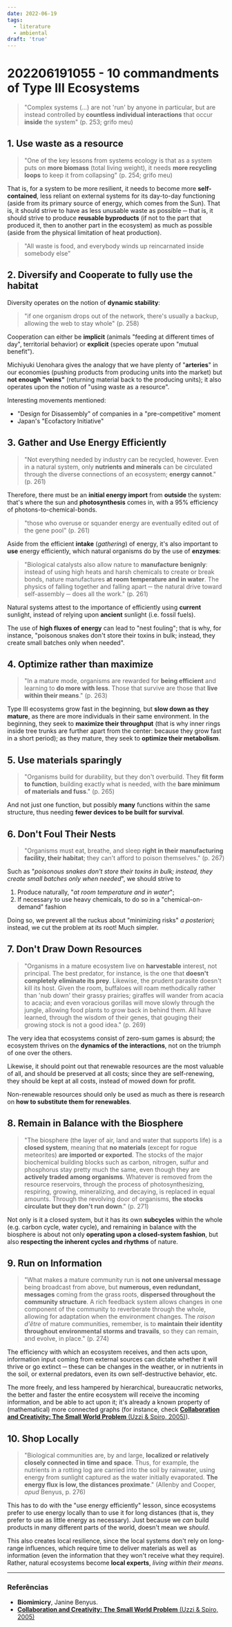```yaml
---
date: 2022-06-19
tags:
  - literature
  - ambiental
draft: 'true'
---
```

# 202206191055 - 10 commandments of Type III Ecosystems
> "Complex systems (...) are not 'run' by anyone in particular, but are instead controlled by **countless individual interactions** that occur **inside** the system" (p. 253; grifo meu)

## 1. Use waste as a resource
> "One of the key lessons from systems ecology is that as a system puts on **more biomass** (total living weight), it needs **more recycling loops** to keep it from collapsing" (p. 254; grifo meu)

That is, for a system to be more resilient, it needs to become more **self-contained**, less reliant on external systems for its day-to-day functioning (aside from its primary source of energy, which comes from the Sun). That is, it should strive to have as less unusable waste as possible ─ that is, it should strive to produce **reusable byproducts** (if not to the part that produced it, then to another part in the ecosystem) as much as possible (aside from the physical limitation of heat production).

> "All waste is food, and everybody winds up reincarnated inside somebody else"


## 2. Diversify and Cooperate to fully use the habitat
Diversity operates on the notion of **dynamic stability**:
> "if one organism drops out of the network, there's usually a backup, allowing the web to stay whole" (p. 258)

Cooperation can either be **implicit** (animals "feeding at different times of day", territorial behavior) or **explicit** (species operate upon "mutual benefit").

Michiyuki Uenohara gives the analogy that we have plenty of "**arteries**" in our economies (pushing products from producing units into the market) but **not enough "veins"** (returning material back to the producing units); it also operates upon the notion of "using waste as a resource".

Interesting movements mentioned:
* "Design for Disassembly" of companies in a "pre-competitive" moment
* Japan's "Ecofactory Initiative"


## 3. Gather and Use Energy Efficiently
> "Not everything needed by industry can be recycled, however.
> Even in a natural system, only **nutrients and minerals** can be circulated through the diverse connections of an ecosystem; **energy cannot**." (p. 261)

Therefore, there must be an **initial energy import** from **outside** the system: that's where the sun and **photosynthesis** comes in, with a 95% efficiency of photons-to-chemical-bonds.

> "those who overuse or squander energy are eventually edited out of the gene pool" (p. 261)

Aside from the efficient **intake** (*gathering*) of energy, it's also important to **use** energy efficiently, which natural organisms do by the use of **enzymes**:
> "Biological catalysts also allow nature to **manufacture benignly**: instead of using high heats and harsh chemicals to create or break bonds, nature manufactures **at room temperature and in water**.
> The physics of falling together and falling apart ─ the natural drive toward self-assembly ─ does all the work." (p. 261)

Natural systems attest to the importance of efficiently using **current** sunlight, instead of relying upon **ancient** sunlight (i.e. fossil fuels). 

The use of **high fluxes of energy** can lead to "nest fouling"; that is why, for instance, "poisonous snakes don't store their toxins in bulk; instead, they create small batches only when needed".

## 4. Optimize rather than maximize
> "In a mature mode, organisms are rewarded for **being efficient** and learning to **do more with less**.
> Those that survive are those that **live within their means**." (p. 263)

Type III ecosystems grow fast in the beginning, but **slow down as they mature**, as there are more individuals in their same environment. In the beginning, they seek to **maximize their throughput** (that is why inner rings inside tree trunks are further apart from the center: because they grow fast in a short period); as they mature, they seek to **optimize their metabolism**.

## 5. Use materials sparingly
> "Organisms build for durability, but they don't overbuild.
> They **fit form to function**, building exactly what is needed, with the **bare minimum of materials and fuss**." (p. 265)

And not just one function, but possibly **many** functions within the same structure, thus needing **fewer devices to be built for survival**.

## 6. Don't Foul Their Nests
> "Organisms must eat, breathe, and sleep **right in their manufacturing facility, their habitat**; they can't afford to poison themselves." (p. 267)

Such as "*poisonous snakes don't store their toxins in bulk; instead, they create small batches only when needed*", we should strive to
1. Produce naturally, "*at room temperature and in water*";
2. If necessary to use heavy chemicals, to do so in a "chemical-on-demand" fashion

Doing so, we prevent all the ruckus about "minimizing risks" *a posteriori*; instead, we cut the problem at its root! Much simpler.

## 7. Don't Draw Down Resources
> "Organisms in a mature ecosystem live on **harvestable** interest, not principal. 
> The best predator, for instance, is the one that **doesn't completely eliminate its prey**.
> Likewise, the prudent parasite doesn't kill its host.
> Given the room, buffaloes will roam methodically rather than 'nub down' their grassy prairies;
> giraffes will wander from acacia to acacia;
> and even voracious gorillas will move slowly through the jungle, allowing food plants to grow back in behind them.
> All have learned, through the wisdom of their genes, that gouging their growing stock is not a good idea." (p. 269)

The very idea that ecosystems consist of zero-sum games is absurd; the ecosystem thrives on the **dynamics of the interactions**, not on the triumph of one over the others. 

Likewise, it should point out that renewable resources are the most valuable of all, and should be preserved at all costs; since they are self-renewing, they should be kept at all costs, instead of mowed down for profit. 

Non-renewable resources should only be used as much as there is research on **how to substitute them for renewables**.

## 8. Remain in Balance with the Biosphere
> "The biosphere (the layer of air, land and water that supports life) is a **closed system**, meaning that **no materials** (except for rogue meteorites) **are imported or exported**. The stocks of the major biochemical building blocks such as carbon, nitrogen, sulfur and phosphorus stay pretty much the same, even though they are **actively traded among organisms**.
> Whatever is removed from the resource reservoirs, through the process of photosynthesizing, respiring, growing, mineralizing, and decaying, is replaced in equal amounts.
> Through the revolving door of organisms, **the stocks circulate but they don't run down**." (p. 271)

Not only is it a closed system, but it has its own **subcycles** within the whole (e.g. carbon cycle, water cycle), and remaining in balance with the biosphere is about not only **operating upon a closed-system fashion**, but also **respecting the inherent cycles and rhythms** of nature.

## 9. Run on Information
> "What makes a mature community run is **not one universal message** being broadcast from above, but **numerous, even redundant, messages** coming from the grass roots, **dispersed throughout the community structure**.
> A rich feedback system allows changes in one component of the community to reverberate through the whole, allowing for adaptation when the environment changes.
> The *raison d'être* of mature communities, remember, is to **maintain their identity throughout environmental storms and travails**, so they can remain, and evolve, in place." (p. 274)

The efficiency with which an ecosystem receives, and then acts upon, information input coming from external sources can dictate whether it will thrive or go extinct ─ these can be changes in the weather, or in nutrients in the soil, or external predators, even its own self-destructive behavior, etc. 

The more freely, and less hampered by hierarchical, bureaucratic networks, the better and faster the entire ecosystem will receive the incoming information, and be able to act upon it; it's already a known property of (mathematical) more connected graphs (for instance, check [**Collaboration and Creativity: The Small World Problem** (Uzzi & Spiro, 2005)](https://www.jstor.org/stable/pdf/10.1086/432782.pdf?casa_token=-JdDvgppLjcAAAAA:kozgJkJwWG7IPCokChor237pwFw4N2oF_MUMuCZZSu99J641vSznEQN8FyCGJwNXvRKmr96wC7EkCGzo7LSZ18IRyhYaf0TaQ43XwOODz0Yf5kJ_kIzFeQ)).

## 10. Shop Locally
> "Biological communities are, by and large, **localized or relatively closely connected in time and space**. Thus, for example, the nutrients in a rotting log are carried into the soil by rainwater, using energy from sunlight captured as the water initially evaporated. 
> **The energy flux is low, the distances proximate**." (Allenby and Cooper, *apud* Benyus, p. 276)

This has to do with the "use energy efficiently" lesson, since ecosystems prefer to use energy locally than to use it for long distances (that is, they prefer to use as little energy as necessary). Just because we *can* build products in many different parts of the world, doesn't mean we *should*.

This also creates local resilience, since the local systems don't rely on long-range influences, which require time to deliver materials as well as information (even the information that they won't receive what they require). Rather, natural ecosystems become **local experts**, *living within their means*.

---
### Referências
- **Biomimicry**, Janine Benyus. 
- [**Collaboration and Creativity: The Small World Problem** (Uzzi & Spiro, 2005)](https://www.jstor.org/stable/pdf/10.1086/432782.pdf?casa_token=-JdDvgppLjcAAAAA:kozgJkJwWG7IPCokChor237pwFw4N2oF_MUMuCZZSu99J641vSznEQN8FyCGJwNXvRKmr96wC7EkCGzo7LSZ18IRyhYaf0TaQ43XwOODz0Yf5kJ_kIzFeQ)
